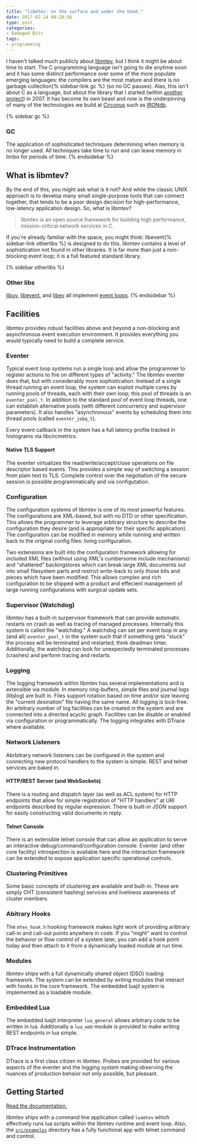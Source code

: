 ```yaml
---
title: "libmtev: on the surface and under the hood."
date: 2017-02-14 08:28:56
type: post
categories:
- Damaged Bits
tags:
- programming
---
```


I haven't talked much publicly about [libmtev](https://github.com/circonus-labs/libmtev), but I think it might be about time to start.  The C programming language isn't going to die anytime soon and it has some distinct performance over some of the more populate emerging languages: the compilers are the most mature and there is no garbage collection{% sidebar-link gc %} (so no GC pauses).  Alas, this isn't about C as a language, but about the library that I started (within [another project](https://github.com/circonus-labs/reconnoiter)) in 2007.  It has become its own beast and now is the underpinning of many of the technologies we build at [Circonus](https://www.circonus.com/) such as [IRONdb](https://www.circonus.com/irondb/).

{% sidebar gc %}
### GC

The application of sophisticated techniques determining when memory is no longer used.  All techniques take time to run and can leave memory in limbo for periods of time.
{% endsidebar %}

## What is libmtev?

By the end of this, you might ask what is it not?  And while the classic UNIX approach is to develop many small single-purpose tools that can connect together, that tends to be a poor design decision for high-performance, low-latency application design. So, what is libmtev?

> libmtev is an open source framework for building high performance, mission-critical network services in C.

If you're already familiar with the space, you might think: libevent{% sidebar-link otherlibs %} is designed to do this.  libmtev contains a level of sophistication not found in other libraries.  It is far more than just a non-blocking event loop; it is a full featured standard library.

{% sidebar otherlibs %}
### Other libs

[libuv](https://libuv.org/), [libevent](https://libevent.org/), and [libev](https://software.schmorp.de/pkg/libev.html) all implement [event loops](https://en.wikipedia.org/wiki/Event_loop).
{% endsidebar %}

## Facilities

libmtev provides robust facilities above and beyond a non-blocking and asynchronous event execution environment. It provides everything you would typically need to build a complete service.

### Eventer

Typical event loop systems run a single loop and allow the programmer to register actions to fire on different types of "activity."  The libmtev eventer does that, but with considerably more sophistication.  Instead of a single thread running an event loop, the system can exploit multiple cores by running pools of threads, each with their own loop; this pool of threads is an `eventer_pool_t`.  In addition to the standard pool of event loop threads, one can establish alternative pools (with different concurrency and supervisor parameters). It also handles "asynchronous" events by scheduling them into thread pools (called `eventer_jobq_t`).

Every event callback in the system has a full latency profile tracked in histograms via libcircmetrics.

#### Native TLS Support

The eventer virtualizes the read/write/accept/close operations on file descriptor based events.  This provides a simple way of switching a session from plain text to TLS.  Complete control over the negotiation of the secure session is possible programmatically and via configutation.

### Configuration

The configuration systems of libmtev is one of its most powerful features. The configurations are XML-based, but with no DTD or other specification.  This allows the programmer to leverage arbitrary structure to describe the configuration they desire (and is appropriate for their specific application).  The configuration can be modified in memory while running and written back to the original config files: living configuration.

Two extensions are built into the configuration framework allowing for included XML files (without using XML's cumbersome include mechanisms) and "shattered" backingstores which can break large XML documents out into small filesystem parts and restrict write-back to only those bits and pieces which have been modified.  This allows complex and rich configuration to be shipped with a product and effecient management of large running configurations with surgical update sets.

### Supervisor (Watchdog)

libmtev has a built-in surpervisor framework that can provide automatic restarts on crash as well as tracing of managed processes.  Internally this system is called the "watchdog."  A watchdog can set per event loop in any (and all) `eventer_pool_t` in the system such that if something gets "stuck" the process will be terminated and restarted; think deadman timer.  Additionally, the watchdog can look for unexpectedly terminated processes (crashes) and perform tracing and restarts.

### Logging

The logging framework within libmtev has several implementations and is extensible via module.  In memory ring-buffers, simple files and journal logs (libjlog) are built in.  Files support rotation based on time and/or size leaving the "current desination" file having the same name.  All logging is lock-free.  An arbitrary number of log facilities can be created in the system and are connected into a directed acyclic graph.  Facilities can be disable or enabled via configuration or programmatically.  The logging integrates with DTrace where available.

### Network Listeners

Abrbitrary network listeners can be configured in the system and connecting new protocol handlers to the system is simple.  REST and telnet services are baked in.

#### HTTP/REST Server (and WebSockets)

There is a routing and dispatch layer (as well as ACL system) for HTTP endpoints that allow for simple registration of "HTTP handlers" at URI endpoints described by regular expression.  There is built-in JSON support for easily constructing valid documents in reply.

#### Telnet Console

There is an extensible telnet console that can allow an application to serve an interactive debug/command/configuration console.  Eventer (and other core facility) introspection is available here and the interaction framework can be extended to expose application specific operational controls.

### Clustering Primitives

Some basic concepts of clustering are available and built-in.  These are simply CHT (consistent hashing) services and liveliness awareness of cluster members.

### Abitrary Hooks

The `mtev_hook.h` hooking framework makes light work of providing aribtrary call-in and call-out points anywhere in code.  If you "might" want to control the behavior or flow control of a system later, you can add a hook point today and then attach to it from a dynamically loaded module at run time.

### Modules

libmtev ships with a full dynamically shared object (DSO) loading framework.  The system can be extended by writing modules that interact with hooks in the core framework.  The embedded luajit system is implemented as a loadable module.

### Embedded Lua

The embedded luajit interpreter `lua_general` allows arbitrary code to be written in lua.  Additionally a `lua_web` module is provided to make writing REST endpoints in lua simple.

### DTrace Instrumentation

DTrace is a first class citizen in libmtev.  Probes are provided for various aspects of the eventer and the logging system making observing the nuances of production behaior not only possible, but pleasant.

## Getting Started

[Read the documentation.](https://circonus-labs.github.io/libmtev/)

libmtev ships with a command line application called `luamtev` which effectively runs lua scripts within the libmtev runtime and event loop.  Also, the [`src/examples`](https://github.com/circonus-labs/libmtev/tree/master/src/examples) directory has a fully functional app with telnet command and control.
